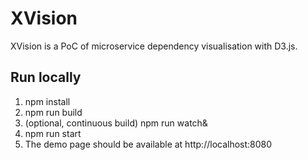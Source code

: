 # XVision
XVision is a PoC of microservice dependency visualisation with D3.js.

## Run locally
1. npm install
2. npm run build
3. (optional, continuous build) npm run watch&
4. npm run start
5. The demo page should be available at http://localhost:8080